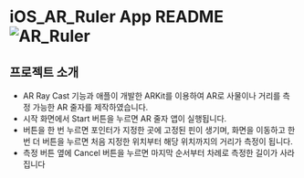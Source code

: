 iOS_AR_Ruler App README
![AR_Ruler](https://github.com/user-attachments/assets/8909b46f-421f-48f1-b169-e22287ab7f7d)
=============
프로젝트 소개
----------
- AR Ray Cast 기능과 애플이 개발한 ARKit를 이용하여 AR로 사물이나 거리를 측정 가능한 AR 줄자를 제작하였습니다.
- 시작 화면에서 Start 버튼을 누르면 AR 줄자 앱이 실행됩니다.
- 버튼을 한 번 누르면 포인터가 지정한 곳에 고정된 핀이 생기며, 화면을 이동하고 한 번 더 버튼을 누르면 처음 지정한 위치부터 해당 위치까지의 거리가 측정이 됩니다.
- 측정 버튼 옆에 Cancel 버튼을 누르면 마지막 순서부터 차례로 측정한 길이가 사라집니다
